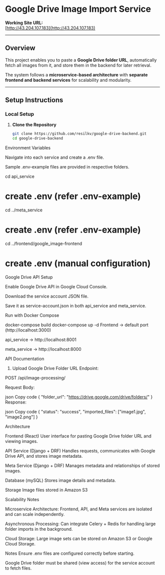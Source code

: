 # Google Drive Image Import Service

**Working Site URL:**  
[http://43.204.107.183](http://43.204.107.183)

---

## Overview
This project enables you to paste a **Google Drive folder URL**, automatically fetch all images from it, and store them in the backend for later retrieval.  

The system follows a **microservice-based architecture** with **separate frontend and backend services** for scalability and modularity.

---

## Setup Instructions

### Local Setup

1. **Clone the Repository**
   ```bash
   git clone https://github.com/resilkv/google-drive-backend.git
   cd google-drive-backend

Environment Variables

Navigate into each service and create a .env file.

Sample .env-example files are provided in respective folders.


cd api_service
# create .env (refer .env-example)

cd ../meta_service
# create .env (refer .env-example)

cd ../frontend/google_image-frontend
# create .env (manual configuration)

Google Drive API Setup

Enable Google Drive API in Google Cloud Console.

Download the service account JSON file.

Save it as service-account.json in both api_service and meta_service.

Run with Docker Compose

docker-compose build
docker-compose up -d
Frontend → default port (http://localhost:3000)

api_service → http://localhost:8001

meta_service → http://localhost:8000

API Documentation

1. Upload Google Drive Folder URL
Endpoint:

POST /api/image-processing/

Request Body:

json
Copy code
{
  "folder_url": "https://drive.google.com/drive/folders/<folder-id>"
}
Response:

json
Copy code
{
  "status": "success",
  "imported_files": ["image1.jpg", "image2.png"]
}


Architecture

Frontend (React)
User interface for pasting Google Drive folder URL and viewing images.

API Service (Django + DRF)
Handles requests, communicates with Google Drive API, and stores image metadata.

Meta Service (Django + DRF)
Manages metadata and relationships of stored images.

Database (mySQL)
Stores image details and metadata.

Storage
Image files stored in Amazon S3

Scalability Notes

Microservice Architecture: Frontend, API, and Meta services are isolated and can scale independently.

Asynchronous Processing: Can integrate Celery + Redis for handling large folder imports in the background.

Cloud Storage: Large image sets can be stored on Amazon S3 or Google Cloud Storage.



Notes
Ensure .env files are configured correctly before starting.

Google Drive folder must be shared (view access) for the service account to fetch files.

